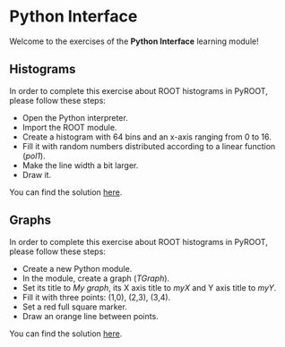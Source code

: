 # Python Interface
Welcome to the exercises of the **Python Interface** learning module!

## Histograms

In order to complete this exercise about ROOT histograms in PyROOT, please follow these steps:
- Open the Python interpreter.
- Import the ROOT module.
- Create a histogram with 64 bins and an x-axis ranging from 0 to 16.
- Fill it with random numbers distributed according to a linear function (*pol1*).
- Make the line width a bit larger.
- Draw it.

You can find the solution [here](HistoPol1.py).

## Graphs

In order to complete this exercise about ROOT histograms in PyROOT, please follow these steps:
- Create a new Python module.
- In the module, create a graph (*TGraph*).
- Set its title to *My graph*, its X axis title to *myX* and Y axis title to *myY*.
- Fill it with three points: (1,0), (2,3), (3,4).
- Set a red full square marker.
- Draw an orange line between points.

You can find the solution [here](Graph.py).

